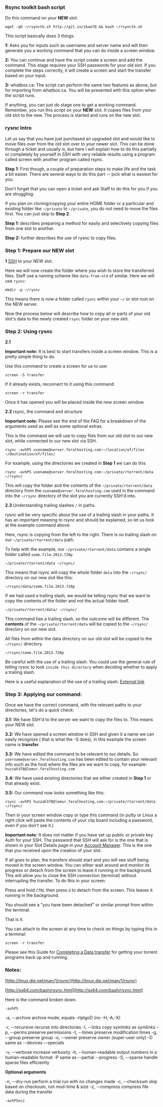 
### Rsync toolkit bash script

Do this command on your **NEW** slot:

~~~
wget -qO ~/rsynctk.sh http://git.io/ikae7Q && bash ~/rsynctk.sh
~~~

This script basically does 3 things.

**1:** Asks you for inputs such as username and server name and will then generate you a working command that you can do inside a screen window.

**2:** You can continue and have the script create a screen and add the command. This stage requires your SSH passwords for your old slot. If you complete the steps correctly, it will create a screen and start the transfer based on your input.

**3:** whatbox.ca: The script can perform the same two features as above, but for importing from whatbox.ca. You will be presented with this option when the script runs.

If anything, you can just do stage one to get a working command. Remember, you run this script on your **NEW** slot. It copies files from your old slot to the new. The process is started and runs on the new slot.

### rysnc Intro

Let us say that you have just purchased an upgraded slot and would like to move files over from the old slot over to your newer slot. This can be done through a ticket and usually is, but here I will explain how to do this partially or completely by yourself in SSH with very reliable results using a program called screen with another program called rsync.

**Step 1:** First though, a couple of preparation steps to make life and the task a bit easier. There are several ways to do this part -- pick what is easiest for you. 

Don't forget that you can open a ticket and ask Staff to do this for you if you are struggling:

If you plan on cloning/copying your entire HOME folder or a particular and existing folder like `~/private` to `~/private`, you do not need to move the files first. You can just skip to **Step 2**. 

**Step 1:** describes preparing a method for easily and selectively copying files from one slot to another. 

**Step 2:** further describes the use of rysnc to copy files.

### Step 1: Prepare our NEW slot

**1** [SSH](https://www.feralhosting.com/faq/view?question=12) to your NEW slot.

Here we will now create the folder where you wish to store the transferred files. Staff use a naming scheme like `data-from-old` of similar. Here we will use `rysnc`:

~~~
mkdir -p ~/rysnc
~~~

This means there is now a folder called `rysnc` within your `~/` or slot root on the NEW server.

Now the process below will describe how to copy all or parts of your old slot's data to the newly created `rsync` folder on your new slot.

### Step 2: Using rysnc

**2.1**

**Important note:** It is best to start transfers inside a screen window. This is a pretty simple thing to do.

Use this command to create a screen for us to use:

~~~
screen -S transfer
~~~

If it already exists, reconnect to it using this command:

~~~
screen -r transfer
~~~

Once it has opened you will be placed inside the new screen window.

**2.2** rsync, the command and structure

**Important note:** Please see the end of the FAQ for a breakdown of the arguments used as well as some optional extras.

This is the command we will use to copy files from our old slot to our new slot, while connected to our new slot via SSH.

~~~
rsync -avhPS usename@server.feralhosting.com:~/location/of/files ~/destination/of/files/
~~~

For example, using the directories we created in **Step 1** we can do this

~~~
rsync -avhPS usename@server.feralhosting.com:~/private/rtorrent/data ~/rsync/
~~~

This will copy the folder and the contents of the `~/private/rtorrent/data` directory from the `usename@server.feralhosting.com` used in the command into the `~/rsync` directory of the slot you are currently SSH'd into.

**2.3** Understanding trailing slashes `/` in paths.

rysnc will be very specific about the use of a trailing slash in your paths. It has an important meaning to rsync and should be explained, so let us look at the example command above:

Here, rsync is copying from the left to the right. There is no trailing slash on our `~/private/rtorrent/data` path.

To help with the example, our `~/private/rtorrent/data` contains a single folder called `some.film.2013.720p`

~~~
~/private/rtorrent/data ~/rsync/
~~~

This means that rsync will copy the whole folder `data` into the `~/rsync/` directory on our new slot like this:

~~~
~/rsync/data/some.film.2013.720p
~~~

If we had used a trailing slash, we would be telling rsync that we want to copy the contents of the folder and not the actual folder itself.

~~~
~/private/rtorrent/data/ ~/rsync/
~~~

This command has a trailing slash, so the outcome will be different. The **contents** of the `~/private/rtorrent/data` will be copied to the `~/rsync/` directory on our new slot.

All files from within the data directory on our old slot will be copied to the `~/rsync/` directory.

~~~
~/rsync/some.film.2013.720p
~~~

Be careful with the use of a trailing slash. You could use the general rule of telling rysnc to look `inside this directory` when deciding whether to apply a trailing slash.

Here is a useful explanation of the use of a trailing slash: [External link](http://devblog.virtage.com/2013/01/to-trailing-slash-or-not-to-trailing-slash-to-rsync-path/)

### Step 3: Applying our command:

Once we have the correct command, with the relevant paths to your directories, let's do a quick check:

**3.1:** We have SSH'd to the server we want to copy the files to. This means your NEW slot.

**3.2:** We have opened a screen window in SSH and given it a name we can easily recognize ( that is what the -S does), in this example the screen name is **transfer**.

**3.3:** We have edited the command to be relevant to our details. So `username@server.feralhosting.com` has been edited to contain your relevant info such as the host where the files are we want to copy, for example: `huzzah378@lemur.feralhosting.com`

**3.4:** We have used existing directories that we either created in **Step 1** or that already exist.

**3.5:** Our command now looks something like this:

~~~
rsync -avhPS huzzah378@lemur.feralhosting.com:~/private/rtorrent/data ~/rsync/
~~~

Then in your screen window copy or type this command (in putty or Linux a right click will paste the contents of your clip board including a password, even if you don't see it.)

**Important note:** It does not matter if you have set up public or private key Auth for your SSH. The password that SSH will ask for is the one that is shown in your Slot Details page in your [Account Manager](https://www.feralhosting.com/manager/). This is the one that you received upon the creation of your slot.

If all goes to plan, the transfers should start and you will see stuff being moved in the screen window. You can either wait around and monitor its progress or detach from the screen to leave it running in the background. This will allow you to close the SSH connection (terminal) without interrupting the transfer. To do this in your screen:

Press and hold `CTRL` then press `d` to detach from the screen. This leaves it running in the background.

You should see a "you have been detached" or similar prompt from within the terminal.

That is it. 

You can attach to the screen at any time to check on things by typing this in a terminal:

~~~
screen -r transfer
~~~

Please see this Guide for [Completing a Data transfer](https://www.feralhosting.com/faq/view?question=122) for getting your torrent programs back up and running.

### Notes:

[http://linux.die.net/man/1/rsync](http://linux.die.net/man/1/rsync)

[http://ss64.com/bash/rsync.html](http://ss64.com/bash/rsync.html)

Here is the command broken down.

~~~
-avhPS
~~~

-a, --archive           archive mode; equals -rlptgoD (no -H,-A,-X)

-r, --recursive         recurse into directories
-l, --links             copy symlinks as symlinks
-p, --perms             preserve permissions
-t, --times             preserve modification times
-g, --group             preserve group
-o, --owner             preserve owner (super-user only)
-D                      same as --devices --specials

-v, --verbose           increase verbosity
-h, --human-readable    output numbers in a human-readable format
-P                      same as --partial --progress
-S, --sparse            handle sparse files efficiently

**Optional arguments**

-n, --dry-run           perform a trial run with no changes made
-c, --checksum          skip based on checksum, not mod-time & size
-z, --compress          compress file data during the transfer

~~~
-avhPSncz
~~~



